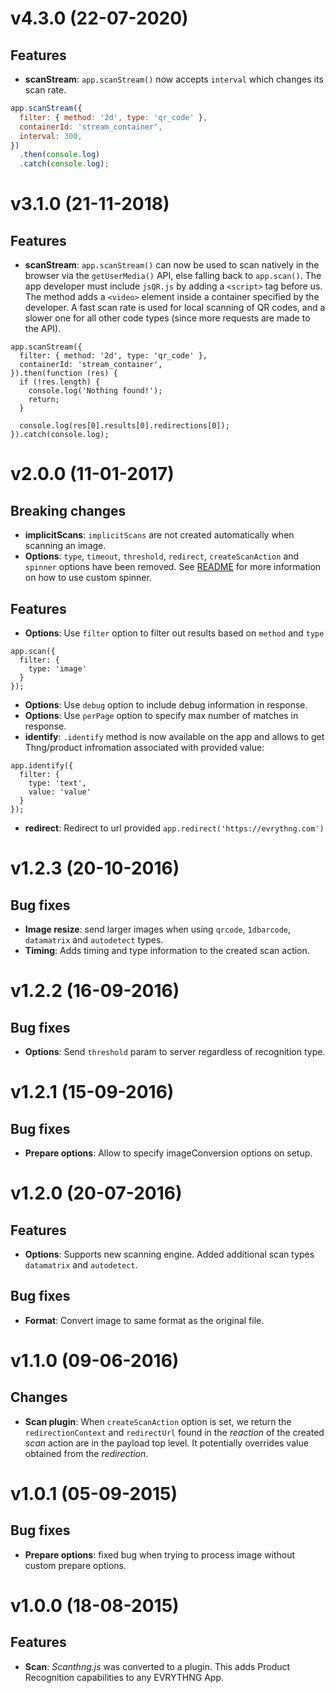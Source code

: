 # v4.3.0 (22-07-2020)

## Features

- **scanStream**: `app.scanStream()` now accepts `interval` which changes its
  scan rate.

```js
app.scanStream({
  filter: { method: '2d', type: 'qr_code' },
  containerId: 'stream_container',
  interval: 300,
})
  .then(console.log)
  .catch(console.log);
```

# v3.1.0 (21-11-2018)

## Features

- **scanStream**: `app.scanStream()` can now be used to scan natively in the 
  browser via the `getUserMedia()` API, else falling back to `app.scan()`. The
  app developer must include `jsQR.js` by adding a `<script>` tag before us. The
  method adds a `<video>` element inside a container specified by the developer. 
  A fast scan rate is used for local scanning of QR codes, and a slower one for 
  all other code types (since more requests are made to the API).

```
app.scanStream({
  filter: { method: '2d', type: 'qr_code' },
  containerId: 'stream_container',
}).then(function (res) {
  if (!res.length) {
    console.log('Nothing found!');
    return;
  }

  console.log(res[0].results[0].redirections[0]);  
}).catch(console.log);
```


# v2.0.0 (11-01-2017)

## Breaking changes

- **implicitScans**: `implicitScans` are not created automatically when scanning an image.
- **Options**: `type`, `timeout`, `threshold`, `redirect`, `createScanAction` and `spinner` options have been removed.
See [README](https://github.com/evrythng/evrythng-scan.js#spinner) for more information on how to use custom spinner.

## Features
- **Options**: Use `filter` option to filter out results based on `method` and `type`
```
app.scan({
  filter: {
    type: 'image'
  }
});
```
- **Options**: Use `debug` option to include debug information in response.
- **Options**: Use `perPage` option to specify max number of matches in response.
- **identify**: `.identify` method is now available on the app and allows to get Thng/product infromation
associated with provided value:
```
app.identify({
  filter: {
    type: 'text',
    value: 'value'
  }
});
```
- **redirect**: Redirect to url provided `app.redirect('https://evrythng.com')`

# v1.2.3 (20-10-2016)

## Bug fixes

- **Image resize**: send larger images when using `qrcode`, `1dbarcode`, `datamatrix` and `autodetect` types.
- **Timing**: Adds timing and type information to the created scan action.

# v1.2.2 (16-09-2016)

## Bug fixes

- **Options**: Send `threshold` param to server regardless of recognition type.

# v1.2.1 (15-09-2016)

## Bug fixes

- **Prepare options**: Allow to specify imageConversion options on setup.

# v1.2.0 (20-07-2016)

## Features

- **Options**: Supports new scanning engine. Added additional scan types `datamatrix` and `autodetect`.

## Bug fixes

- **Format**: Convert image to same format as the original file.

# v1.1.0 (09-06-2016)

## Changes

- **Scan plugin**: When `createScanAction` option is set, we return the `redirectionContext` and 
                   `redirectUrl` found in the _reaction_ of the created _scan_ action are
                   in the payload top level. It potentially overrides value obtained
                   from the _redirection_.

# v1.0.1 (05-09-2015)

## Bug fixes

- **Prepare options**: fixed bug when trying to process image without custom prepare options.

# v1.0.0 (18-08-2015)

## Features

- **Scan**: _Scanthng.js_ was converted to a plugin. This adds Product Recognition capabilities to any EVRYTHNG App.
